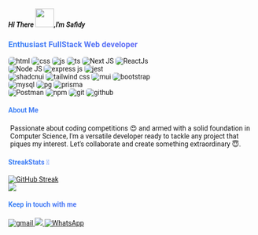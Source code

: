 <div style="font-family:Roboto;">
<h5> Hi There <img src="https://media.giphy.com/media/hvRJCLFzcasrR4ia7z/giphy.gif" width="38px">,I'm Safidy </h5>

<h3 
style="background:linear-gradient(to right, #3b82f6, #8b5cf6);-webkit-background-clip: text;
-webkit-text-fill-color:transparent;
font-weight: bold;
">Enthusiast FullStack Web developer</h3>


<p>
<img src="https://img.shields.io/badge/HTML5-93c5fd?style=for-the-badge&logo=html5&logoColor=white" alt="html" style="border-radius:5px"/>
<img src="https://img.shields.io/badge/CSS3-60a5fa?style=for-the-badge&logo=css3&logoColor=white" alt="css" style="border-radius:5px"/>
<img src="https://img.shields.io/badge/JavaScript-fef08a?style=for-the-badge&logo=javascript&logoColor=F7DF1E" alt="js"
style="border-radius:5px"/>
<img src="https://img.shields.io/badge/TypeScript-a5b4fc?style=for-the-badge&logo=typescript&logoColor=white" alt="ts"
style="border-radius:5px"/>
<img src="https://img.shields.io/badge/Next.js-dbeafe?style=for-the-badge&logo=NextJS&logoColor=000000" alt="Next JS"style="border-radius:5px"/>
<img src="https://img.shields.io/badge/React-1e3a8a?style=for-the-badge&logo=react&logoColor=61DAFB" alt="ReactJs"
style="border-radius:5px"/>
<br/>
<img src="https://img.shields.io/badge/node.js-b9fbc0?style=for-the-badge&logo=node.js&logoColor=white" alt="Node JS" style="border-radius:5px"/>
<img src="https://img.shields.io/badge/Express.js-e5e7eb?style=for-the-badge&logo=express&logoColor=000000" alt="express js" style="border-radius:5px"/>
<img src="https://img.shields.io/badge/Jest-fecaca?style=for-the-badge&logo=jest&logoColor=white" alt="jest" style="border-radius:5px"/>
<br/>
<img src="https://img.shields.io/badge/Shadcn%20UI-bcd4f6?style=for-the-badge&logo=shadcnui&logoColor=007FFF" alt="shadcnui" style="border-radius:5px"/>
<img src="https://img.shields.io/badge/tailwindcss-60a5fa?style=for-the-badge&logo=tailwindcss&logoColor=2563eb" alt="tailwind css" style="border-radius:5px"/>
<img src="https://img.shields.io/badge/Material%20UI-bcd4f6?style=for-the-badge&logo=mui&logoColor=007FFF" alt="mui" style="border-radius:5px"/>
<img src="https://img.shields.io/badge/Bootstrap-e9d5ff?style=for-the-badge&logo=bootstrap&logoColor=563D7C" alt="bootstrap" style="border-radius:5px"/>
<br/>
<img src="https://img.shields.io/badge/MySQL-bde0fe?style=for-the-badge&logo=mysql&logoColor=005C84" alt="mysql"
style="border-radius:5px"/>
<img src="https://img.shields.io/badge/PostgreSQL-a5f3fc?style=for-the-badge&logo=postgresql&logoColor=316192" alt="pg"
style="border-radius:5px"/>
<img src="https://img.shields.io/badge/Prisma-e2e8f0?style=for-the-badge&logo=prisma&logoColor=2D3748" alt="prisma"
style="border-radius:5px"/>
<br/>
<img src="https://img.shields.io/badge/Postman-fcd34d?style=for-the-badge&logo=postman&logoColor=white" alt="Postman"
style="border-radius:5px"/>
<img src="https://img.shields.io/badge/NPM-f87171?style=for-the-badge&logo=npm&logoColor=white" alt="npm" style="border-radius:5px"/>
<img src="https://img.shields.io/badge/git-fca5a5?style=for-the-badge&logo=git&logoColor=white" alt="git" style="border-radius:5px"/>
<img src="https://img.shields.io/badge/github-d1d5db?style=for-the-badge&logo=github&logoColor=000000" alt="github" style="border-radius:5px"/>


</p>

<h4 style="background:linear-gradient(to right, #3b82f6, #8b5cf6);-webkit-background-clip: text;
-webkit-text-fill-color:transparent;
font-weight: bold;"> About Me</h4>

<p style="font-family:Roboto;padding:2px 4px">
        Passionate about coding competitions &#128525; and armed with a solid foundation in Computer Science, 
        I'm a versatile developer ready to tackle any project that piques my interest. 
        Let's collaborate and create something extraordinary &#128519.
</p>

<h4 style="background:linear-gradient(to right, #3b82f6, #8b5cf6);-webkit-background-clip: text;
-webkit-text-fill-color:transparent;
font-weight: bold;"> StreakStats 🚀 </h4>

[![GitHub Streak](https://github-readme-streak-stats.herokuapp.com?user=SafidyRamaroson&theme=transparent&border_radius=5&date_format=M%20j%5B%2C%20Y%5D)](https://git.io/streak-stats)
<br/>
    <img src="https://github-readme-stats.vercel.app/api/top-langs/?username=SafidyRamaroson&layout=compact&theme=gradient&hide_border=false&cache_seconds=1800&background=020625
    ">

<h4 style="background:linear-gradient(to right, #3b82f6, #8b5cf6);-webkit-background-clip: text;
-webkit-text-fill-color:transparent;
font-weight: bold;"> Keep in touch with me </h4>
<p>
    <a href="mailto:safidyramaroson.patrick@gmail.com">
       <img src="https://img.shields.io/badge/Gmail-D14836?style=for-the-badge&logo=gmail&logoColor=white" alt="gmail"/>
    </a>
    <a href="https://facebook.com/Safidy_RM">
       <img src="https://img.shields.io/badge/Linkedin-1877F2?style=for-the-badge&logo=linkedin&logoColor=white" />
    </a>
    <a href="mailto:safidyramaroson.patrick@gmail.com">
       <img src="https://img.shields.io/badge/Whatsapp-b9fbc0?style=for-the-badge&logo=whatsapp&logoColor=22c55e" alt="WhatsApp"/>
    </a>
</p>
</div>


